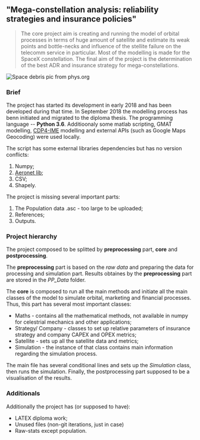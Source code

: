 ## "Mega-constellation analysis: reliability strategies and insurance policies"

> The core project aim is creating and running the model of orbital processes in terms of huge amount of satellite and estimate its weak points and bottle-necks and influence of the stellite failure on the telecomm service in particular. Most of the modelling is made for the SpaceX constellation. The final aim of the project is the determination of the best ADR and insurance strategy for mega-constellations.

![Space debris pic from phys.org](https://3c1703fe8d.site.internapcdn.net/newman/gfx/news/hires/2018/whyspacedebr.jpg)

### Brief

The project has started its development in early 2018 and has been developed during that time. In September 2018 the modelling process has benn initiated and migrated to the diploma thesis. The programming language -- **Python 3.6**. Additioonaly some matlab scripting, GMAT modelling, [CDP4-IME](https://github.com/RHEAGROUP/CDP4-IME-Community-Edition) modelling and external APIs (such as Google Maps Geocoding) were used locally.

The script has some external libraries dependencies but has no version conflicts:
1. Numpy;
2. [Aeronet lib](https://github.com/aeronetlab/aeronetlib);
3. CSV;
4. Shapely.

The project is missing several important parts:
1. The Population data .asc - too large to be uploaded;
2. References;
3. Outputs.

### Project hierarchy
The project composed to be splitted by **preprocessing** part, **core** and **postprocessing**. 

The **preprocessing** part is based on the *raw data* and preparing the data for processing and simulation part. Results obtaines by the **preprocessing** part are stored in the *PP_Data* folder.

The **core** is composed to run all the main methods and initiate all the main classes of the model to simulate orbital, marketing and financial processes. Thus, this part has several most important classes:
* Maths - contains all the mathematical methods, not available in numpy for celestrial mechanics and other applications;
* Strategy/ Company - classes to set up relative parameters of insurance strategy and company CAPEX and OPEX metrics;
* Satellite - sets up all the satellite data and metrics;
* Simulation - the instance of that class contains main information regarding the simulation process.

The main file has several conditional lines and sets up the *Simulation* class, then runs the simulation.
Finally, the postprocessing part supposed to be a visualisation of the results.

### Additionals
Additionally the project has (or supposed to have):
* LATEX diploma work;
* Unused files (non-git iterations, just in case)
* Raw-stats except population.
